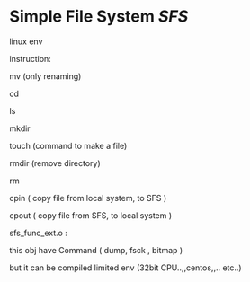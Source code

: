 # Simple File System  _SFS_

linux env

instruction:

mv (only renaming)

cd

ls

mkdir

touch (command to make a file)

rmdir (remove directory)

rm

cpin  ( copy file from local system, to SFS )

cpout ( copy file from SFS, to local system )


sfs_func_ext.o :


this obj have Command  ( dump, fsck , bitmap )

but it can be compiled limited env (32bit CPU..,,centos,,.. etc..)


